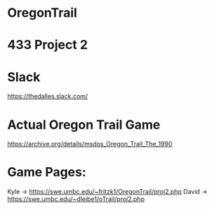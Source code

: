 # OregonTrail

# 433 Project 2
# Slack
https://thedalles.slack.com/
# Actual Oregon Trail Game
https://archive.org/details/msdos_Oregon_Trail_The_1990

# Game Pages:
Kyle -> https://swe.umbc.edu/~fritzk1/OregonTrail/proj2.php
David -> https://swe.umbc.edu/~dleibe1/oTrail/proj2.php
